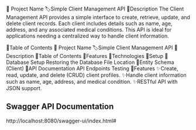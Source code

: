 📌 Project Name
🏷️Simple Client Management API
🔖Description
The Client Management API provides a simple interface to create, retrieve, update, and delete client records. Each client includes details such as name, age, address, and any associated medical conditions. This API is ideal for applications needing a centralized way to handle client information.

🔖Table of Contents
📌 Project Name
🏷️Simple Client Management API
🔖Description
🔖Table of Contents
🔖Features
🔖Technologies
🔖Setup
🔖Database Setup
Restoring the Database
File Location
🔖Entity Schema (Client)
🔖API Documentation
API Endpoints
Testing
🔖Features
✨Create, read, update, and delete (CRUD) client profiles.
✨Handle client information such as name, age, address, and medical condition.
✨RESTful API with JSON support.

## Swagger API Documentation 
http://localhost:8080/swagger-ui/index.html#
